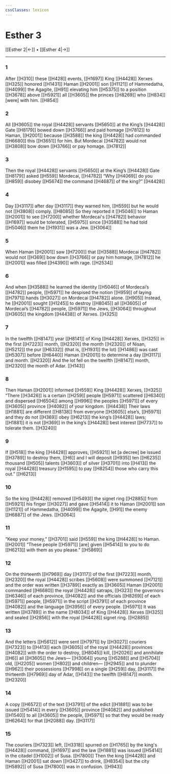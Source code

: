 ```yaml
---
cssClasses: lexicon
---
```


# Esther 3

[[Esther 2|←]] • [[Esther 4|→]]

---

### 1
After [[H310]] these [[H428]] events, [[H1697]] King [[H4428]] Xerxes [[H325]] honored [[H1431]] Haman [[H2001]] son [[H1121]] of Hammedatha, [[H4099]] the Agagite, [[H91]] elevating him [[H5375]] to a position [[H3678]] above [[H5921]] all [[H3605]] the princes [[H8269]] who [[H834]] [were] with him. [[H854]]

### 2
All [[H3605]] the royal [[H4428]] servants [[H5650]] at the King’s [[H4428]] Gate [[H8179]] bowed down [[H3766]] and paid homage [[H7812]] to Haman, [[H2001]] because [[H3588]] the king [[H4428]] had commanded [[H6680]] this [[H3651]] for him.  But Mordecai [[H4782]] would not [[H3808]] bow down [[H3766]] or pay homage. [[H7812]]

### 3
Then the royal [[H4428]] servants [[H5650]] at the King’s [[H4428]] Gate [[H8179]] asked [[H559]] Mordecai, [[H4782]] “Why [[H4069]] do you [[H859]] disobey [[H5674]] the command [[H4687]] of the king?” [[H4428]]

### 4
Day [[H3117]] after day [[H3117]] they warned him, [[H559]] but he would not [[H3808]] comply. [[H8085]] So they reported it [[H5046]] to Haman [[H2001]] to see [[H7200]] whether Mordecai's [[H4782]] behavior [[H1697]] would be tolerated, [[H5975]] since [[H3588]] he had told [[H5046]] them he [[H1931]] was a Jew. [[H3064]]

### 5
When Haman [[H2001]] saw [[H7200]] that [[H3588]] Mordecai [[H4782]] would not [[H369]] bow down [[H3766]] or pay him homage, [[H7812]] he [[H2001]] was filled [[H4390]] with rage. [[H2534]]

### 6
And when [[H3588]] he learned the identity [[H5046]] of Mordecai’s [[H4782]] people, [[H5971]] he despised the notion [[H959]] of laying [[H7971]] hands [[H3027]] on Mordecai [[H4782]] alone. [[H905]] Instead, he [[H2001]] sought [[H1245]] to destroy [[H8045]] all [[H3605]] of Mordecai’s [[H4782]] people, [[H5971]] the Jews, [[H3064]] throughout [[H3605]] the kingdom [[H4438]] of Xerxes. [[H325]]

### 7
In the twelfth [[H8147]] year [[H8141]] of King [[H4428]] Xerxes, [[H325]] in the first [[H7223]] month, [[H2320]] the month [[H2320]] of Nisan, [[H5212]] the pur [[H6332]] (that is, [[H1931]] the lot) [[H1486]] was cast [[H5307]] before [[H6440]] Haman [[H2001]] to determine a day [[H3117]] and month. [[H2320]] And the lot fell on the twelfth [[H8147]] month, [[H2320]] the month of Adar. [[H143]]

### 8
Then Haman [[H2001]] informed [[H559]] King [[H4428]] Xerxes, [[H325]] “There [[H3426]] is a certain [[H259]] people [[H5971]] scattered [[H6340]] and dispersed [[H6504]] among [[H996]] the peoples [[H5971]] of every [[H3605]] province [[H4082]] of your kingdom. [[H4438]] Their laws [[H1881]] are different [[H8138]] from everyone [[H3605]] else’s, [[H5971]] and they do not [[H369]] obey [[H6213]] the king’s [[H4428]] laws; [[H1881]] it is not [[H369]] in the king’s [[H4428]] best interest [[H7737]] to tolerate them. [[H3240]]

### 9
If [[H518]] the king [[H4428]] approves, [[H5921]] let [a decree] be issued [[H3789]] to destroy them, [[H6]] and I will deposit [[H935]] ten [[H6235]] thousand [[H505]] talents [[H3603]] of silver [[H3701]] into [[H413]] the royal [[H4428]] treasury [[H1595]] to pay [[H8254]] those who carry this out.” [[H6213]]

### 10
So the king [[H4428]] removed [[H5493]] the signet ring [[H2885]] from [[H5921]] his finger [[H3027]] and gave [[H5414]] it to Haman [[H2001]] son [[H1121]] of Hammedatha, [[H4099]] the Agagite, [[H91]] the enemy [[H6887]] of the Jews. [[H3064]]

### 11
“Keep your money,” [[H3701]] said [[H559]] the king [[H4428]] to Haman. [[H2001]] “These people [[H5971]] [are] given [[H5414]] to you  to do [[H6213]] with them  as you please.” [[H5869]]

### 12
On the thirteenth [[H7969]] day [[H3117]] of the first [[H7223]] month, [[H2320]] the royal [[H4428]] scribes [[H5608]] were summoned [[H7121]] and the order was written [[H3789]] exactly as [[H3605]] Haman [[H2001]] commanded [[H6680]] the royal [[H4428]] satraps, [[H323]] the governors [[H6346]] of each province, [[H4082]] and the officials [[H8269]] of each [[H5971]] people, [[H5971]] in the script [[H3791]] of each province [[H4082]] and the language [[H3956]] of every people. [[H5971]] It was written [[H3789]] in the name [[H8034]] of King [[H4428]] Xerxes [[H325]] and sealed [[H2856]] with the royal [[H4428]] signet ring. [[H2885]]

### 13
And the letters [[H5612]] were sent [[H7971]] by [[H3027]] couriers [[H7323]] to [[H413]] each [[H3605]] of the royal [[H4428]] provinces [[H4082]] with the order to destroy, [[H8045]] kill, [[H2026]] and annihilate [[H6]] all [[H3605]] the Jews— [[H3064]] young [[H5288]] and [[H5704]] old, [[H2205]] women [[H802]] and children— [[H2945]] and to plunder [[H962]] their possessions [[H7998]] on a single [[H259]] day, [[H3117]] the thirteenth [[H7969]] day of Adar, [[H143]] the twelfth [[H8147]] month. [[H2320]]

### 14
A copy [[H6572]] of the text [[H3791]] of the edict [[H1881]] was to be issued [[H5414]] in every [[H3605]] province [[H4082]] and published [[H1540]] to all [[H3605]] the people, [[H5971]] so that they would be ready [[H6264]] for that [[H2088]] day. [[H3117]]

### 15
The couriers [[H7323]] left, [[H3318]] spurred on [[H1765]] by the king's [[H4428]] command, [[H1697]] and the law [[H1881]] was issued [[H5414]] in the citadel [[H1002]] of Susa. [[H7800]] Then the king [[H4428]] and Haman [[H2001]] sat down [[H3427]] to drink, [[H8354]] but the city [[H5892]] of Susa [[H7800]] was in confusion. [[H943]]

